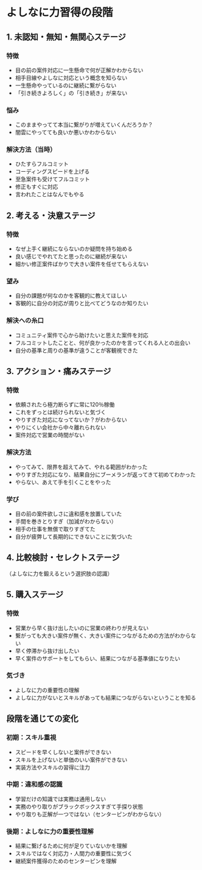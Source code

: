 # よしなに力習得の段階

## 1. 未認知・無知・無関心ステージ

### 特徴
- 目の前の案件対応に一生懸命で何が正解かわからない
- 相手目線やよしなに対応という概念を知らない
- 一生懸命やっているのに継続に繋がらない
- 「引き続きよろしく」の「引き続き」が来ない

### 悩み
- このままやってて本当に繋がりが増えていくんだろうか？
- 闇雲にやってても良いか悪いかわからない

### 解決方法（当時）
- ひたすらフルコミット
- コーディングスピードを上げる
- 至急案件も受けてフルコミット
- 修正もすぐに対応
- 言われたことはなんでもやる

## 2. 考える・決意ステージ

### 特徴
- なぜ上手く継続にならないのか疑問を持ち始める
- 良い感じでやれてたと思ったのに継続が来ない
- 細かい修正案件ばかりで大きい案件を任せてもらえない

### 望み
- 自分の課題が何なのかを客観的に教えてほしい
- 客観的に自分の対応が周りと比べてどうなのか知りたい

### 解決への糸口
- コミュニティ案件で心から助けたいと思えた案件を対応
- フルコミットしたことと、何が良かったのかを言ってくれる人との出会い
- 自分の基準と周りの基準が違うことが客観視できた

## 3. アクション・痛みステージ

### 特徴
- 依頼されたら極力断らずに常に120％稼働
- これをずっとは続けられないと気づく
- やりすぎた対応になってないか？がわからない
- やりにくい会社から中々離れられない
- 案件対応で営業の時間がない

### 解決方法
- やってみて、限界を超えてみて、やれる範囲がわかった
- やりすぎた対応になり、結果自分にブーメランが返ってきて初めてわかった
- やらない、あえて手を引くことをやった

### 学び
- 目の前の案件欲しさに違和感を放置していた
- 手間を巻きとりすぎ（加減がわからない）
- 相手の仕事を無償で取りすぎてた
- 自分が疲弊して長期的にできないことに気づいた

## 4. 比較検討・セレクトステージ
（よしなに力を鍛えるという選択肢の認識）

## 5. 購入ステージ

### 特徴
- 営業から早く抜け出したいのに営業の終わりが見えない
- 繋がっても大きい案件が無く、大きい案件につながるための方法がわからない
- 早く停滞から抜け出したい
- 早く案件のサポートをしてもらい、結果につながる基準値になりたい

### 気づき
- よしなに力の重要性の理解
- よしなに力がないとスキルがあっても結果につながらないということを知る

## 段階を通じての変化

### 初期：スキル重視
- スピードを早くしないと案件ができない
- スキルを上げないと単価のいい案件ができない
- 実装方法やスキルの習得に注力

### 中期：違和感の認識
- 学習だけの知識では実務は通用しない
- 実務のやり取りがブラックボックスすぎて手探り状態
- やり取りも正解が一つではない（センターピンがわからない）

### 後期：よしなに力の重要性理解
- 結果に繋げるために何が足りていないかを理解
- スキルではなく対応力・人間力の重要性に気づく
- 継続案件獲得のためのセンターピンを理解